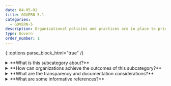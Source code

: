 ```yaml
---
date: 04-05-01
title: GOVERN 5.1
categories:
  - GOVERN-5
description: Organizational policies and practices are in place to prioritize the consideration and adjudication of external stakeholder feedback regarding the potential individual and societal impacts related to AI risks.
type: Govern
order_number: 1
---
```

{::options parse_block_html="true" /}


<details>
<summary markdown="span">**What is this subcategory about?**</summary>
<br>
Internal and laboratory-based system testing is crucially important, but the true test of an AI system is whether it is fit for purpose in a real-world setting, its risk is managed, and its negative impact is minimized.

Participatory stakeholder engagement is one type of qualitative activity to help AI actors answer questions such as whether to pursue a project or how to design with impact in mind. The consideration of how to convene a group and the kinds of individuals, groups, or community organizations to include is an iterative process connected to the purpose of the system being pursued. Other factors relate to how to collaboratively and respectfully capture stakeholder feedback and insight that is useful, without being a solely perfunctory exercise.

These activities are best carried out by personnel with expertise in participatory practices, qualitative methods, and translation of contextual feedback for technical audiences.

Participatory engagement is not a one-time exercise and should be carried out from the very beginning of AI system commissioning through the end of the lifecycle. Organizations can consider how to incorporate engagement when beginning a project and as part of their monitoring of systems. Engagement is often utilized as a consultative practice, but this perspective may inadvertently lead to “participation washing.”  Organizational transparency about the purpose and goal of the engagement can help mitigate that possibility.

</details>

<details>
<summary markdown="span">**How can organizations achieve the outcomes of this subcategory?**</summary>
* Ensure AI risk management policies address explicit mechanisms for receiving, processing, and implementing stakeholder and user feedback that could include:
    * Recourse mechanisms for faulty AI system outputs.
    * Bug bounties.
    * Human-centered design.
    * User-interaction and experience research.
    * Participatory stakeholder engagement with individuals and communities that may experience negative impacts. 
* Ensure that stakeholder feedback is considered and addressed, including environmental concerns, and across the entire population of intended users, including historically excluded populations, people with disabilities, older people, and those with limited access to the internet and other basic technologies.
* Clarify the organization’s principles as they apply to AI systems – considering those which have been proposed publicly – to inform external stakeholders of the organization's values. Consider publishing or adopting AI principles.

</details>

<details>
<summary markdown="span">**What are the transparency and documentation considerations?**</summary>
<br>
Column G goes here.

</details>

<details>
<summary markdown="span">**What are some informative references?**</summary>
<br>
ISO, “Ergonomics of human-system interaction — Part 210: Human-centered design for interactive systems,” ISO 9241-210:2019 (2nd ed.), July 2019, https://www.iso.org/standard/77520.html.

Rumman Chowdhury and Jutta Williams, "Introducing Twitter’s first algorithmic bias bounty challenge," https://blog.twitter.com/engineering/en_us/topics/insights/2021/algorithmic-bias-bounty-challenge.

Leonard Haas and Sebastian Gießler, “In the realm of paper tigers – exploring the failings of AI ethics guidelines,” AlgorithmWatch, 2020, available at https://algorithmwatch.org/en/ai-ethics-guidelines-inventory-upgrade-2020/.

Josh Kenway, Camille Francois, Dr. Sasha Costanza-Chock, Inioluwa Deborah Raji, & Dr. Joy Buolamwini. 2022. Bug Bounties for Algorithmic Harms? Algorithmic Justice League. Accessed July 14, 2022. https://www.ajl.org/bugs

Microsoft Community Jury , Azure Application Architecture Guide, https://docs.microsoft.com/en-us/azure/architecture/guide/responsible-innovation/community-jury/

</details>
